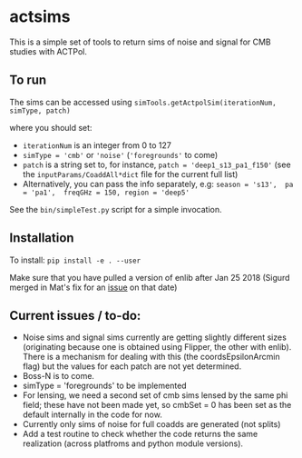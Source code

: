 # actsims

This is a simple set of tools to return sims of noise and signal for CMB studies with ACTPol.


## To run
The sims can be accessed using `simTools.getActpolSim(iterationNum, simType, patch)`

where you should set:
* `iterationNum` is an integer from 0 to 127 
* `simType = 'cmb'` or `'noise'` (`'foregrounds'` to come)
* `patch` is a string set to, for instance,  `patch = 'deep1_s13_pa1_f150'` (see the `inputParams/CoaddAll*dict` file for the current full list)
* Alternatively, you can pass the info separately, e.g:
    `season = 's13', 
    pa = 'pa1', 
    freqGHz = 150,
    region = 'deep5'`
 
See the `bin/simpleTest.py` script for a simple invocation.

## Installation
To install: `pip install -e . --user`

Make sure that you have pulled a version of enlib after Jan 25 2018 (Sigurd merged in Mat's fix for an [issue](https://github.com/amaurea/enlib/issues/34) on that date)

## Current issues / to-do:
* Noise sims and signal sims currently are getting slightly different sizes (originating because one is obtained using Flipper, the other with enlib).  There is a mechanism for dealing with this (the coordsEpsilonArcmin flag) but the values for each patch are not yet determined.
* Boss-N is to come.
* simType = 'foregrounds' to be implemented
* For lensing, we need a second set of cmb sims lensed by the same phi field; these have not been made yet, so cmbSet = 0 has been set as the default internally in the code for now.
* Currently only sims of noise for full coadds are generated (not splits)
* Add a test routine to check whether the code returns the same realization (across platfroms and python module versions).

